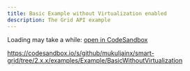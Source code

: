 ```yaml
---
title: Basic Example without Virtualization enabled
description: The Grid API example
---
```


Loading may take a while: [open in CodeSandbox](https://codesandbox.io/s/github/mukuljainx/smart-grid/tree/2.x.x/examples/Example/BasicWithoutVirtualization)

https://codesandbox.io/s/github/mukuljainx/smart-grid/tree/2.x.x/examples/Example/BasicWithoutVirtualization
